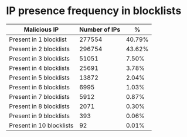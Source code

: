 # IP presence frequency in blocklists
| Malicious IP | Number of IPs | % |
|----|----|----|
| Present in 1 blocklist | 277554 | 40.79% |
| Present in 2 blocklists | 296754 | 43.62% |
| Present in 3 blocklists | 51051 | 7.50% |
| Present in 4 blocklists | 25691 | 3.78% |
| Present in 5 blocklists | 13872 | 2.04% |
| Present in 6 blocklists | 6995 | 1.03% |
| Present in 7 blocklists | 5912 | 0.87% |
| Present in 8 blocklists | 2071 | 0.30% |
| Present in 9 blocklists | 393 | 0.06% |
| Present in 10 blocklists | 92 | 0.01% |
